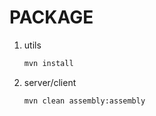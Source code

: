 # PACKAGE

1. utils

   ```sh
   mvn install
   ```

2. server/client

   ```sh
   mvn clean assembly:assembly
   ```

   